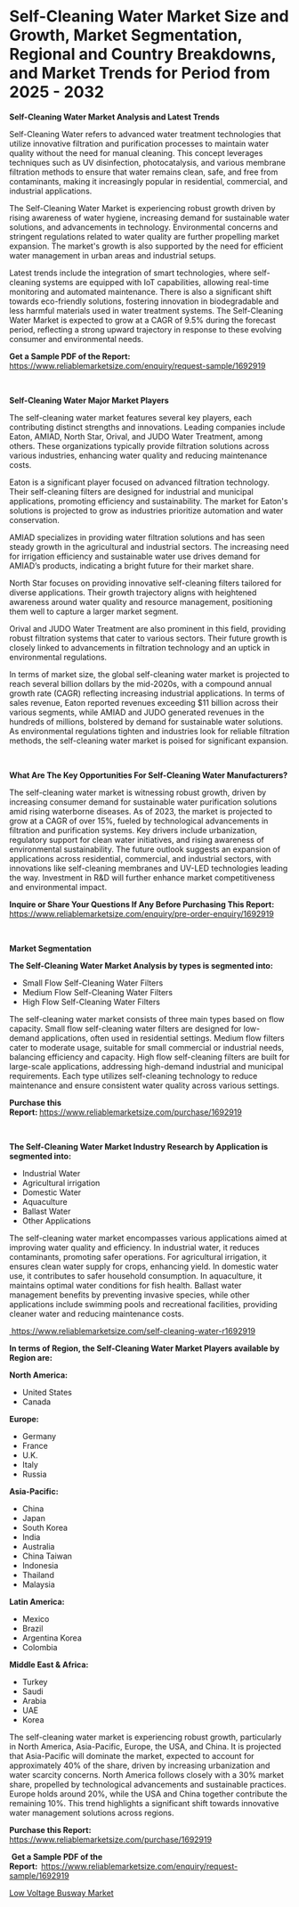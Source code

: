 <p><h1>Self-Cleaning Water Market Size and Growth, Market Segmentation, Regional and Country Breakdowns, and Market Trends for Period from 2025 -  2032</h1></p><p><strong>Self-Cleaning Water Market Analysis and Latest Trends</strong></p>
<p><p>Self-Cleaning Water refers to advanced water treatment technologies that utilize innovative filtration and purification processes to maintain water quality without the need for manual cleaning. This concept leverages techniques such as UV disinfection, photocatalysis, and various membrane filtration methods to ensure that water remains clean, safe, and free from contaminants, making it increasingly popular in residential, commercial, and industrial applications.</p><p>The Self-Cleaning Water Market is experiencing robust growth driven by rising awareness of water hygiene, increasing demand for sustainable water solutions, and advancements in technology. Environmental concerns and stringent regulations related to water quality are further propelling market expansion. The market's growth is also supported by the need for efficient water management in urban areas and industrial setups.</p><p>Latest trends include the integration of smart technologies, where self-cleaning systems are equipped with IoT capabilities, allowing real-time monitoring and automated maintenance. There is also a significant shift towards eco-friendly solutions, fostering innovation in biodegradable and less harmful materials used in water treatment systems. The Self-Cleaning Water Market is expected to grow at a CAGR of 9.5% during the forecast period, reflecting a strong upward trajectory in response to these evolving consumer and environmental needs.</p></p>
<p><strong>Get a Sample PDF of the Report:&nbsp;</strong> <a href="https://www.reliablemarketsize.com/enquiry/request-sample/1692919?utm_campaign=3537&utm_medium=2&utm_source=Github&utm_content=ia&utm_term=27032025&utm_id=self-cleaning-water">https://www.reliablemarketsize.com/enquiry/request-sample/1692919</a></p>
<p>&nbsp;</p>
<p><strong>Self-Cleaning Water Major Market Players</strong></p>
<p><p>The self-cleaning water market features several key players, each contributing distinct strengths and innovations. Leading companies include Eaton, AMIAD, North Star, Orival, and JUDO Water Treatment, among others. These organizations typically provide filtration solutions across various industries, enhancing water quality and reducing maintenance costs.</p><p>Eaton is a significant player focused on advanced filtration technology. Their self-cleaning filters are designed for industrial and municipal applications, promoting efficiency and sustainability. The market for Eaton's solutions is projected to grow as industries prioritize automation and water conservation.</p><p>AMIAD specializes in providing water filtration solutions and has seen steady growth in the agricultural and industrial sectors. The increasing need for irrigation efficiency and sustainable water use drives demand for AMIAD’s products, indicating a bright future for their market share.</p><p>North Star focuses on providing innovative self-cleaning filters tailored for diverse applications. Their growth trajectory aligns with heightened awareness around water quality and resource management, positioning them well to capture a larger market segment.</p><p>Orival and JUDO Water Treatment are also prominent in this field, providing robust filtration systems that cater to various sectors. Their future growth is closely linked to advancements in filtration technology and an uptick in environmental regulations.</p><p>In terms of market size, the global self-cleaning water market is projected to reach several billion dollars by the mid-2020s, with a compound annual growth rate (CAGR) reflecting increasing industrial applications. In terms of sales revenue, Eaton reported revenues exceeding $11 billion across their various segments, while AMIAD and JUDO generated revenues in the hundreds of millions, bolstered by demand for sustainable water solutions. As environmental regulations tighten and industries look for reliable filtration methods, the self-cleaning water market is poised for significant expansion.</p></p>
<p>&nbsp;</p>
<p><strong>What Are The Key Opportunities For Self-Cleaning Water Manufacturers?</strong></p>
<p><p>The self-cleaning water market is witnessing robust growth, driven by increasing consumer demand for sustainable water purification solutions amid rising waterborne diseases. As of 2023, the market is projected to grow at a CAGR of over 15%, fueled by technological advancements in filtration and purification systems. Key drivers include urbanization, regulatory support for clean water initiatives, and rising awareness of environmental sustainability. The future outlook suggests an expansion of applications across residential, commercial, and industrial sectors, with innovations like self-cleaning membranes and UV-LED technologies leading the way. Investment in R&D will further enhance market competitiveness and environmental impact.</p></p>
<p><strong>Inquire or Share Your Questions If Any Before Purchasing This Report:</strong> <a href="https://www.reliablemarketsize.com/enquiry/pre-order-enquiry/1692919?utm_campaign=3537&utm_medium=2&utm_source=Github&utm_content=ia&utm_term=27032025&utm_id=self-cleaning-water">https://www.reliablemarketsize.com/enquiry/pre-order-enquiry/1692919</a></p>
<p>&nbsp;</p>
<p><strong>Market Segmentation</strong></p>
<p><strong>The Self-Cleaning Water Market Analysis by types is segmented into:</strong></p>
<p><ul><li>Small Flow Self-Cleaning Water Filters</li><li>Medium Flow Self-Cleaning Water Filters</li><li>High Flow Self-Cleaning Water Filters</li></ul></p>
<p><p>The self-cleaning water market consists of three main types based on flow capacity. Small flow self-cleaning water filters are designed for low-demand applications, often used in residential settings. Medium flow filters cater to moderate usage, suitable for small commercial or industrial needs, balancing efficiency and capacity. High flow self-cleaning filters are built for large-scale applications, addressing high-demand industrial and municipal requirements. Each type utilizes self-cleaning technology to reduce maintenance and ensure consistent water quality across various settings.</p></p>
<p><strong>Purchase this Report:&nbsp;</strong><a href="https://www.reliablemarketsize.com/purchase/1692919?utm_campaign=3537&utm_medium=2&utm_source=Github&utm_content=ia&utm_term=27032025&utm_id=self-cleaning-water">https://www.reliablemarketsize.com/purchase/1692919</a></p>
<p>&nbsp;</p>
<p><strong>The Self-Cleaning Water Market Industry Research by Application is segmented into:</strong></p>
<p><ul><li>Industrial Water</li><li>Agricultural irrigation</li><li>Domestic Water</li><li>Aquaculture</li><li>Ballast Water</li><li>Other Applications</li></ul></p>
<p><p>The self-cleaning water market encompasses various applications aimed at improving water quality and efficiency. In industrial water, it reduces contaminants, promoting safer operations. For agricultural irrigation, it ensures clean water supply for crops, enhancing yield. In domestic water use, it contributes to safer household consumption. In aquaculture, it maintains optimal water conditions for fish health. Ballast water management benefits by preventing invasive species, while other applications include swimming pools and recreational facilities, providing cleaner water and reducing maintenance costs.</p></p>
<p><a href="https://www.reliablemarketsize.com/self-cleaning-water-r1692919?utm_campaign=3537&utm_medium=2&utm_source=Github&utm_content=ia&utm_term=27032025&utm_id=self-cleaning-water">&nbsp;https://www.reliablemarketsize.com/self-cleaning-water-r1692919</a></p>
<p><strong>In terms of Region, the Self-Cleaning Water Market Players available by Region are:</strong></p>
<p>
    <p> <strong> North America: </strong>
        <ul>
            <li>United States</li>
            <li>Canada</li>
        </ul>
        </p> 
    <p> <strong> Europe: </strong>
        <ul>
            <li>Germany</li>
            <li>France</li>
            <li>U.K.</li>
            <li>Italy</li>
            <li>Russia</li>
        </ul>
        </p> 
    <p> <strong> Asia-Pacific: </strong>
        <ul>
            <li>China</li>
            <li>Japan</li>
            <li>South Korea</li>
            <li>India</li>
            <li>Australia</li>
            <li>China Taiwan</li>
            <li>Indonesia</li>
            <li>Thailand</li>
            <li>Malaysia</li>
        </ul>
        </p> 
    <p> <strong> Latin America: </strong>
        <ul>
            <li>Mexico</li>
            <li>Brazil</li>
            <li>Argentina Korea</li>
            <li>Colombia</li>
        </ul>
        </p> 
    <p> <strong> Middle East & Africa: </strong>
        <ul>
            <li>Turkey</li>
            <li>Saudi</li>
            <li>Arabia</li>
            <li>UAE</li>
            <li>Korea</li>
        </ul>
    </p>
    </p>
<p><p>The self-cleaning water market is experiencing robust growth, particularly in North America, Asia-Pacific, Europe, the USA, and China. It is projected that Asia-Pacific will dominate the market, expected to account for approximately 40% of the share, driven by increasing urbanization and water scarcity concerns. North America follows closely with a 30% market share, propelled by technological advancements and sustainable practices. Europe holds around 20%, while the USA and China together contribute the remaining 10%. This trend highlights a significant shift towards innovative water management solutions across regions.</p></p>
<p><strong>Purchase this Report: </strong><a href="https://www.reliablemarketsize.com/purchase/1692919?utm_campaign=3537&utm_medium=2&utm_source=Github&utm_content=ia&utm_term=27032025&utm_id=self-cleaning-water">https://www.reliablemarketsize.com/purchase/1692919</a></p>
<p>&nbsp;<strong>Get a Sample PDF of the Report:&nbsp;&nbsp;</strong><a href="https://www.reliablemarketsize.com/enquiry/request-sample/1692919?utm_campaign=3537&utm_medium=2&utm_source=Github&utm_content=ia&utm_term=27032025&utm_id=self-cleaning-water">https://www.reliablemarketsize.com/enquiry/request-sample/1692919</a></p>
<p><strong></strong></p>
<p><p><a href="https://github.com/haimamuirev8/Market-Research-Report-List-1/blob/main/low-voltage-busway-market.md?utm_campaign=3537&utm_medium=2&utm_source=Github&utm_content=ia&utm_term=27032025&utm_id=self-cleaning-water">Low Voltage Busway Market</a></p></p>